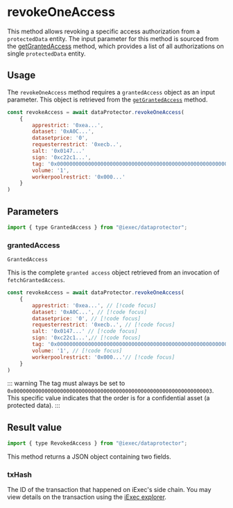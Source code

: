 # revokeOneAccess

This method allows revoking a specific access authorization from a `protectedData` entity. The input parameter for this method is sourced from the [getGrantedAccess](getGrantedAccess.md) method, which provides a list of all authorizations on single `protectedData` entity.

## Usage

The `revokeOneAccess` method requires a `grantedAccess` object as an input parameter. This object is retrieved from the [`getGrantedAccess`](./getGrantedAccess.md) method.

```js
const revokeAccess = await dataProtector.revokeOneAccess(
    {
        apprestrict: '0xea...',
        dataset: '0xA0C...',
        datasetprice: '0',
        requesterrestrict: '0xecb..',
        salt: '0x0147...'
        sign: '0xc22c1...',
        tag: '0x0000000000000000000000000000000000000000000000000000000000000003',
        volume: '1',
        workerpoolrestrict: '0x000...'
    }
)
```

## Parameters

```js
import { type GrantedAccess } from "@iexec/dataprotector";
```

### grantedAccess

`GrantedAccess`

This is the complete `granted access` object retrieved from an invocation of `fetchGrantedAccess`.

```js
const revokeAccess = await dataProtector.revokeOneAccess(
    {
        apprestrict: '0xea...', // [!code focus]
        dataset: '0xA0C...', // [!code focus]
        datasetprice: '0', // [!code focus]
        requesterrestrict: '0xecb..', // [!code focus]
        salt: '0x0147...' // [!code focus]
        sign: '0xc22c1...',// [!code focus]
        tag: '0x0000000000000000000000000000000000000000000000000000000000000003', // [!code focus]
        volume: '1', // [!code focus]
        workerpoolrestrict: '0x000...'// [!code focus]
    }
)
```

::: warning
The tag must always be set to `0x0000000000000000000000000000000000000000000000000000000000000003`. This specific value indicates that the order is for a confidential asset (a protected data).
:::

## Result value

```js
import { type RevokedAccess } from "@iexec/dataprotector";
```

This method returns a JSON object containing two fields.

### txHash

The ID of the transaction that happened on iExec's side chain. You may view details on the transaction using the [iExec explorer](https://explorer.iex.ec).
